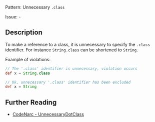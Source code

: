 Pattern: Unnecessary `.class`

Issue: -

## Description

To make a reference to a class, it is unnecessary to specify the `.class` identifier. For instance `String.class` can be shortened to `String`.

Example of violations:

``` groovy
// The '.class' identifier is unnecessary, violation occurs
def x = String.class

// Ok, unnecessary '.class' identifier has been excluded
def x = String
```

## Further Reading

* [CodeNarc - UnnecessaryDotClass](https://codenarc.github.io/CodeNarc/codenarc-rules-unnecessary.html#unnecessarydotclass-rule)